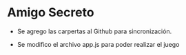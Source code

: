 <h1>Amigo Secreto</h1>

- Se agrego las carpertas al Github para sincronización.

- Se modifico el archivo app.js para poder realizar el juego
